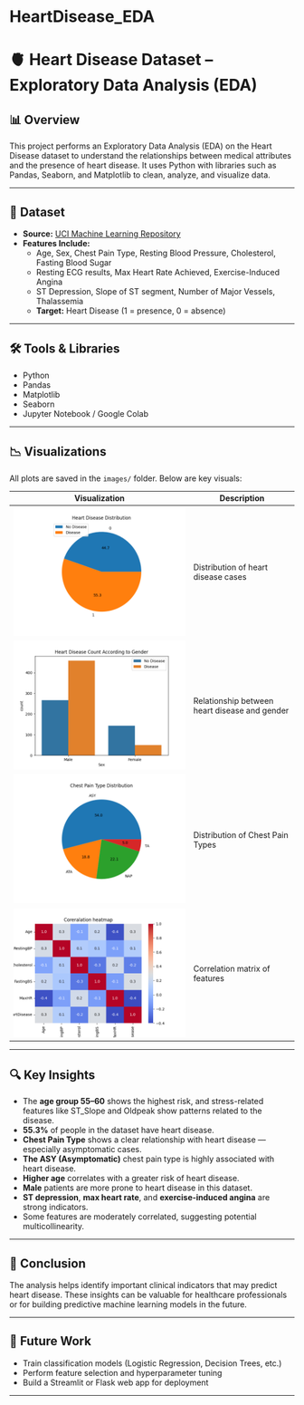 # HeartDisease_EDA
# 🫀 Heart Disease Dataset – Exploratory Data Analysis (EDA)

## 📊 Overview

This project performs an Exploratory Data Analysis (EDA) on the Heart Disease dataset to understand the relationships between medical attributes and the presence of heart disease. It uses Python with libraries such as Pandas, Seaborn, and Matplotlib to clean, analyze, and visualize data.

---

## 📁 Dataset

- **Source:** [UCI Machine Learning Repository](https://archive.ics.uci.edu/ml/datasets/heart+Disease)
- **Features Include:**
  - Age, Sex, Chest Pain Type, Resting Blood Pressure, Cholesterol, Fasting Blood Sugar
  - Resting ECG results, Max Heart Rate Achieved, Exercise-Induced Angina
  - ST Depression, Slope of ST segment, Number of Major Vessels, Thalassemia
  - **Target:** Heart Disease (1 = presence, 0 = absence)

---

## 🛠️ Tools & Libraries

- Python
- Pandas
- Matplotlib
- Seaborn
- Jupyter Notebook / Google Colab

---

## 📉 Visualizations

All plots are saved in the `images/` folder. Below are key visuals:

| Visualization | Description |
|---------------|-------------|
| ![Target Distribution](images/heart_disease_distribution.png) | Distribution of heart disease cases |
| ![Age vs Heart Disease](images/Heart_disease_gender.png) | Relationship between heart disease and gender |
| ![Chest Pain Types](images/chestpain_distribution.png) | Distribution of Chest Pain Types |
| ![Correlation Heatmap](images/correlation_heatmap.png) | Correlation matrix of features |

---

## 🔍 Key Insights
- The **age group 55–60** shows the highest risk, and stress-related features like ST_Slope and Oldpeak show patterns related to the disease.
- **55.3%** of people in the dataset have heart disease.
- **Chest Pain Type** shows a clear relationship with heart disease — especially asymptomatic cases.
- **The ASY (Asymptomatic)** chest pain type is highly associated with heart disease.
- **Higher age** correlates with a greater risk of heart disease.
- **Male** patients are more prone to heart disease in this dataset.
- **ST depression**, **max heart rate**, and **exercise-induced angina** are strong indicators.
- Some features are moderately correlated, suggesting potential multicollinearity.

---

## 📌 Conclusion

The analysis helps identify important clinical indicators that may predict heart disease. These insights can be valuable for healthcare professionals or for building predictive machine learning models in the future.

---

## 🚀 Future Work

- Train classification models (Logistic Regression, Decision Trees, etc.)
- Perform feature selection and hyperparameter tuning
- Build a Streamlit or Flask web app for deployment

---





